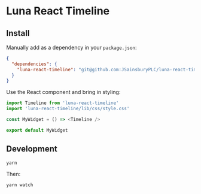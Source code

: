 # Luna React Timeline

## Install

Manually add as a dependency in your `package.json`:

```json
{
  "dependencies": {
    "luna-react-timeline": "git@github.com:JSainsburyPLC/luna-react-timeline-prototype.git"
  }
}
```

Use the React component and bring in styling:

```js
import Timeline from 'luna-react-timeline'
import 'luna-react-timeline/lib/css/style.css'

const MyWidget = () => <Timeline />

export default MyWidget
```

## Development

```
yarn
```

Then:
```
yarn watch
```
